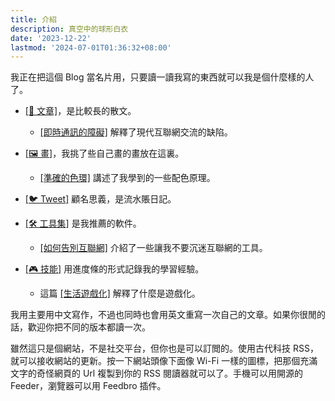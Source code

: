 ```yaml
---
title: 介紹 
description: 真空中的球形白衣
date: '2023-12-22'
lastmod: '2024-07-01T01:36:32+08:00'
---
```

我正在把這個 Blog 當名片用，只要讀一讀我寫的東西就可以我是個什麼樣的人了。

- [[📝 文章]](/zh/posts)，是比較長的散文。
    - [[即時通訊的障礙]](/zh/posts/instant-messaging) 解釋了現代互聯網交流的缺陷。

- [[🖼️ 畫]](/zh/gallery)，我挑了些自己畫的畫放在這裏。
    - [[準確的色環]](/zh/gallery/accurate-colour-wheel) 講述了我學到的一些配色原理。

- [[🐦 Tweet]](/zh/tweet) 顧名思義，是流水賬日記。

- [[🛠️ 工具集]](/zh/toolbox) 是我推薦的軟件。
    - [[如何告別互聯網]](/zh/toolbox/say-goodbye-to-internet/) 介紹了一些讓我不要沉迷互聯網的工具。

- [[🎮 技能]](/zh/skill) 用進度條的形式記錄我的學習經驗。
    - 這篇 [[生活遊戲化]](/zh/skill/introduction) 解釋了什麼是遊戲化。

我用主要用中文寫作，不過也同時也會用英文重寫一次自己的文章。如果你很閒的話，歡迎你把不同的版本都讀一次。

雖然這只是個網站，不是社交平台，但你也是可以訂閲的。使用古代科技 RSS，就可以接收網站的更新。按一下網站頭像下面像 Wi-Fi 一樣的圖標，把那個充滿文字的奇怪網頁的 Url 複製到你的 RSS 閱讀器就可以了。手機可以用開源的 Feeder，瀏覽器可以用 Feedbro 插件。


